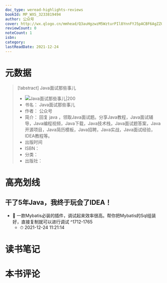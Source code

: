 ```yaml
---
doc_type: weread-highlights-reviews
bookId: MP_WXS_3233819494
author: 公众号
cover: http://wx.qlogo.cn/mmhead/Q3auHgzwzM5WzturPIl8YnnFYJ5pACBF6AgZZGZzp3xWVHjC5r83ZA/0
reviewCount: 0
noteCount: 1
isbn: 
category: 
lastReadDate: 2021-12-24
---
```

# 元数据
> [!abstract] Java面试那些事儿
> - ![ Java面试那些事儿|200](http://wx.qlogo.cn/mmhead/Q3auHgzwzM5WzturPIl8YnnFYJ5pACBF6AgZZGZzp3xWVHjC5r83ZA/0)
> - 书名： Java面试那些事儿
> - 作者： 公众号
> - 简介： 回复 java ，领取Java面试题。分享Java教程，Java面试辅导，Java编程视频，Java下载，Java技术栈，Java面试题答案，Java开源项目，Java简历模板，Java招聘，Java实战，Java面试经验，IDEA教程等。
> - 出版时间 
> - ISBN： 
> - 分类： 
> - 出版社： 

# 高亮划线

## 干了5年Java，我终于玩会了IDEA！


- 📌 一款Mybatis必装的插件，调试起来效率很高。帮你把Mybatis的Sql组装好，直接复制就可以进行调试 ^1712-1765
    - ⏱ 2021-12-24 11:21:14 
# 读书笔记

# 本书评论
